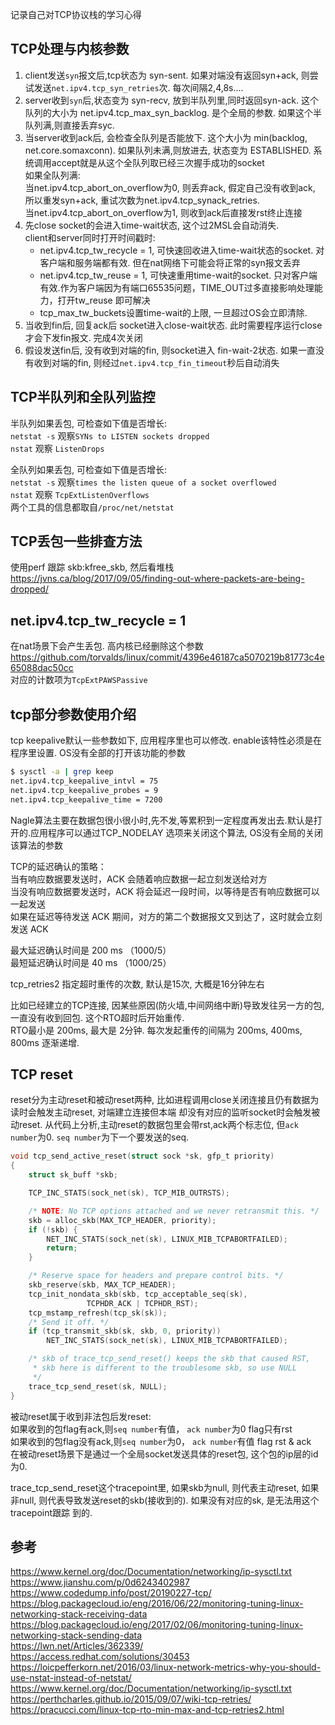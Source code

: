 
记录自己对TCP协议栈的学习心得

<!--more-->
## TCP处理与内核参数
1. client发送`syn`报文后,tcp状态为 syn-sent. 如果对端没有返回syn+ack, 则尝试发送`net.ipv4.tcp_syn_retries`次. 每次间隔2,4,8s....  
2. server收到`syn`后,状态变为 syn-recv, 放到半队列里,同时返回syn-ack. 这个队列的大小为 net.ipv4.tcp_max_syn_backlog. 是个全局的参数. 如果这个半队列满,则直接丢弃syc.
3. 当server收到ack后, 会检查全队列是否能放下. 这个大小为 min(backlog, net.core.somaxconn). 如果队列未满,则放进去, 状态变为 ESTABLISHED.  系统调用accept就是从这个全队列取已经三次握手成功的socket  
如果全队列满:  
当net.ipv4.tcp_abort_on_overflow为0, 则丢弃ack, 假定自己没有收到ack, 所以重发syn+ack, 重试次数为net.ipv4.tcp_synack_retries.   
当net.ipv4.tcp_abort_on_overflow为1, 则收到ack后直接发rst终止连接   
4. 先close socket的会进入time-wait状态, 这个过2MSL会自动消失.   
   client和server同时打开时间戳时:  
   * net.ipv4.tcp_tw_recycle = 1, 可快速回收进入time-wait状态的socket. 对客户端和服务端都有效. 但在nat网络下可能会将正常的syn报文丢弃  
   * net.ipv4.tcp_tw_reuse = 1, 可快速重用time-wait的socket. 只对客户端有效.作为客户端因为有端口65535问题，TIME_OUT过多直接影响处理能力，打开tw_reuse 即可解决  
   * tcp_max_tw_buckets设置time-wait的上限, 一旦超过OS会立即清除.  
5. 当收到fin后, 回复ack后 socket进入close-wait状态. 此时需要程序运行close才会下发fin报文. 完成4次关闭  
6. 假设发送fin后, 没有收到对端的fin, 则socket进入 fin-wait-2状态. 如果一直没有收到对端的fin, 则经过`net.ipv4.tcp_fin_timeout`秒后自动消失  

## TCP半队列和全队列监控

半队列如果丢包, 可检查如下值是否增长:  
`netstat -s` 观察`SYNs to LISTEN sockets dropped`  
`nstat` 观察 `ListenDrops`  

全队列如果丢包, 可检查如下值是否增长:  
`netstat -s` 观察`times the listen queue of a socket overflowed`  
`nstat` 观察 `TcpExtListenOverflows`  
两个工具的信息都取自`/proc/net/netstat`  

## TCP丢包一些排查方法
使用perf 跟踪 skb:kfree_skb, 然后看堆栈  
https://jvns.ca/blog/2017/09/05/finding-out-where-packets-are-being-dropped/ 

## net.ipv4.tcp_tw_recycle = 1
在nat场景下会产生丢包. 高内核已经删除这个参数  
https://github.com/torvalds/linux/commit/4396e46187ca5070219b81773c4e65088dac50cc  
对应的计数项为`TcpExtPAWSPassive`  

## tcp部分参数使用介绍
tcp keepalive默认一些参数如下, 应用程序里也可以修改. enable该特性必须是在程序里设置. OS没有全部的打开该功能的参数  
``` bash
$ sysctl -a | grep keep
net.ipv4.tcp_keepalive_intvl = 75
net.ipv4.tcp_keepalive_probes = 9
net.ipv4.tcp_keepalive_time = 7200
```
Nagle算法主要在数据包很小很小时,先不发,等累积到一定程度再发出去.默认是打开的.应用程序可以通过TCP_NODELAY 选项来关闭这个算法, OS没有全局的关闭该算法的参数  

TCP的延迟确认的策略：  
当有响应数据要发送时，ACK 会随着响应数据一起立刻发送给对方  
当没有响应数据要发送时，ACK 将会延迟一段时间，以等待是否有响应数据可以一起发送  
如果在延迟等待发送 ACK 期间，对方的第二个数据报文又到达了，这时就会立刻发送 ACK  
  
最大延迟确认时间是 200 ms （1000/5）  
最短延迟确认时间是 40 ms （1000/25）  

tcp_retries2 指定超时重传的次数, 默认是15次, 大概是16分钟左右

比如已经建立的TCP连接, 因某些原因(防火墙,中间网络中断)导致发往另一方的包, 一直没有收到回包. 这个RTO超时后开始重传.   
RTO最小是 200ms,  最大是 2分钟.   每次发起重传的间隔为  200ms, 400ms, 800ms 逐渐递增.  


## TCP reset
reset分为主动reset和被动reset两种, 比如进程调用close关闭连接且仍有数据为读时会触发主动reset, 对端建立连接但本端
却没有对应的监听socket时会触发被动reset.
从代码上分析,主动reset的数据包里会带rst,ack两个标志位, 但`ack number`为0. `seq number`为下一个要发送的seq.
``` c
void tcp_send_active_reset(struct sock *sk, gfp_t priority)
{
	struct sk_buff *skb;

	TCP_INC_STATS(sock_net(sk), TCP_MIB_OUTRSTS);

	/* NOTE: No TCP options attached and we never retransmit this. */
	skb = alloc_skb(MAX_TCP_HEADER, priority);
	if (!skb) {
		NET_INC_STATS(sock_net(sk), LINUX_MIB_TCPABORTFAILED);
		return;
	}

	/* Reserve space for headers and prepare control bits. */
	skb_reserve(skb, MAX_TCP_HEADER);
	tcp_init_nondata_skb(skb, tcp_acceptable_seq(sk),
			     TCPHDR_ACK | TCPHDR_RST);
	tcp_mstamp_refresh(tcp_sk(sk));
	/* Send it off. */
	if (tcp_transmit_skb(sk, skb, 0, priority))
		NET_INC_STATS(sock_net(sk), LINUX_MIB_TCPABORTFAILED);

	/* skb of trace_tcp_send_reset() keeps the skb that caused RST,
	 * skb here is different to the troublesome skb, so use NULL
	 */
	trace_tcp_send_reset(sk, NULL);
}
```

被动reset属于收到非法包后发reset:  
如果收到的包flag有ack,则`seq number`有值， `ack number`为0    flag只有rst  
如果收到的包flag没有ack,则`seq number`为0， `ack number`有值   flag rst & ack   
在被动reset场景下是通过一个全局socket发送具体的reset包, 这个包的ip层的id为0.  

trace_tcp_send_reset这个tracepoint里, 如果skb为null, 则代表主动reset, 如果非null,
则代表导致发送reset的skb(接收到的). 如果没有对应的sk, 是无法用这个tracepoint跟踪
到的.



## 参考
https://www.kernel.org/doc/Documentation/networking/ip-sysctl.txt  
https://www.jianshu.com/p/0d6243402987  
https://www.codedump.info/post/20190227-tcp/  
https://blog.packagecloud.io/eng/2016/06/22/monitoring-tuning-linux-networking-stack-receiving-data  
https://blog.packagecloud.io/eng/2017/02/06/monitoring-tuning-linux-networking-stack-sending-data   
https://lwn.net/Articles/362339/  
https://access.redhat.com/solutions/30453  
https://loicpefferkorn.net/2016/03/linux-network-metrics-why-you-should-use-nstat-instead-of-netstat/  
https://www.kernel.org/doc/Documentation/networking/ip-sysctl.txt  
https://perthcharles.github.io/2015/09/07/wiki-tcp-retries/  
https://pracucci.com/linux-tcp-rto-min-max-and-tcp-retries2.html  
